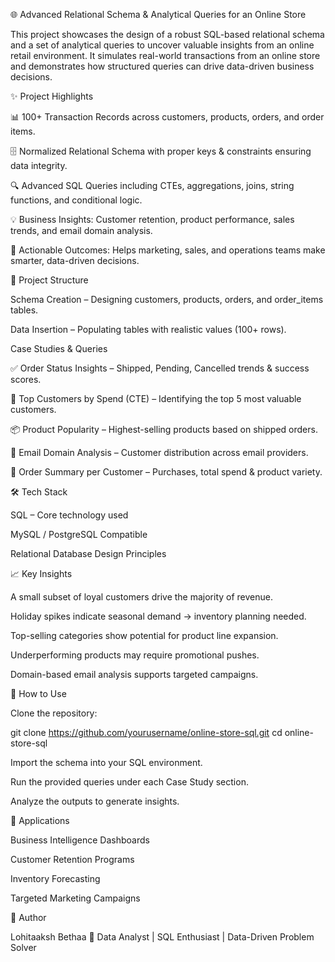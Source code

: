 🌐 Advanced Relational Schema & Analytical Queries for an Online Store

This project showcases the design of a robust SQL-based relational schema and a set of analytical queries to uncover valuable insights from an online retail environment. It simulates real-world transactions from an online store and demonstrates how structured queries can drive data-driven business decisions.

✨ Project Highlights

📊 100+ Transaction Records across customers, products, orders, and order items.

🗄️ Normalized Relational Schema with proper keys & constraints ensuring data integrity.

🔍 Advanced SQL Queries including CTEs, aggregations, joins, string functions, and conditional logic.

💡 Business Insights: Customer retention, product performance, sales trends, and email domain analysis.

🎯 Actionable Outcomes: Helps marketing, sales, and operations teams make smarter, data-driven decisions.

📂 Project Structure

Schema Creation – Designing customers, products, orders, and order_items tables.

Data Insertion – Populating tables with realistic values (100+ rows).

Case Studies & Queries

✅ Order Status Insights – Shipped, Pending, Cancelled trends & success scores.

👑 Top Customers by Spend (CTE) – Identifying the top 5 most valuable customers.

📦 Product Popularity – Highest-selling products based on shipped orders.

📧 Email Domain Analysis – Customer distribution across email providers.

🧾 Order Summary per Customer – Purchases, total spend & product variety.

🛠️ Tech Stack

SQL – Core technology used

MySQL / PostgreSQL Compatible

Relational Database Design Principles

📈 Key Insights

A small subset of loyal customers drive the majority of revenue.

Holiday spikes indicate seasonal demand → inventory planning needed.

Top-selling categories show potential for product line expansion.

Underperforming products may require promotional pushes.

Domain-based email analysis supports targeted campaigns.

🚀 How to Use

Clone the repository:

git clone https://github.com/yourusername/online-store-sql.git
cd online-store-sql


Import the schema into your SQL environment.

Run the provided queries under each Case Study section.

Analyze the outputs to generate insights.

📌 Applications

Business Intelligence Dashboards

Customer Retention Programs

Inventory Forecasting

Targeted Marketing Campaigns

👤 Author

Lohitaaksh Bethaa
💼 Data Analyst | SQL Enthusiast | Data-Driven Problem Solver
